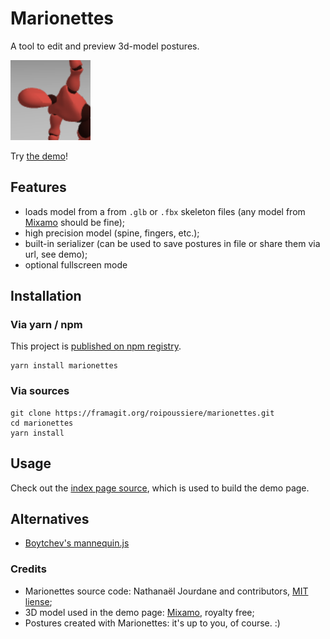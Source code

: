 # Marionettes

A tool to edit and preview 3d-model postures.

![](./assets/icon.png)

Try [the demo](https://roipoussiere.frama.io/marionettes)!

## Features

- loads model from a from `.glb` or `.fbx` skeleton files (any model from [Mixamo](https://www.mixamo.com/#/?type=Character) should be fine);
- high precision model (spine, fingers, etc.);
- built-in serializer (can be used to save postures in file or share them via url, see demo);
- optional fullscreen mode

## Installation

### Via yarn / npm

This project is [published on npm registry](https://www.npmjs.com/package/marionettes).

    yarn install marionettes

### Via sources

    git clone https://framagit.org/roipoussiere/marionettes.git
    cd marionettes
    yarn install

## Usage

Check out the [index page source](src/index.ts), which is used to build the demo page.

## Alternatives

- [Boytchev's mannequin.js](https://boytchev.github.io/mannequin.js/)

### Credits

- Marionettes source code: Nathanaël Jourdane and contributors, [MIT liense](./LICENSE);
- 3D model used in the demo page: [Mixamo](https://www.mixamo.com/#/?type=Character), royalty free;
- Postures created with Marionettes: it's up to you, of course. :)
